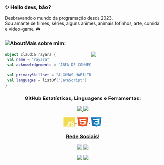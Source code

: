 ### ✨ Hello devs, bão?

Desbravando o mundo da programação desde 2023. <br>Sou amante de filmes, séries, alguns animes, animais fofinhos, arte, comida e video-game. 🎮

### <img width="40" alt="About" src="https://uploaddeimagens.com.br/images/004/370/932/full/business_%281%29.png?1677594600">Mais sobre mim:

<img align="right" width="225" src="https://i.pinimg.com/originals/3a/47/0e/3a470e3e8591ddbc4a6366b19435fd50.gif"/>

```kotlin
object claudia rayara {
 val name = "rayara"
 val acknowledgements = "ÁREA DE CONHECIMENTO"
 
 val primarySkillset = "ALGUMAS HABILIDADES"
 val languages = listOf("JavaScript") 
}
```
<div align="center">
  
### **GitHub Estatísticas, Linguagens e Ferramentas:**
  
<div style="display: inline_block">
  <a href="https://github.com/claudiarayara">
  <img height="200em" src="https://github-readme-stats.vercel.app/api?username=claudiarayara&show_icons=true&theme=dracula&include_all_commits=true&count_private=true"/>
  <img height="100em" src="https://github-readme-stats.vercel.app/api/top-langs/?username=claudiarayara&layout=compact&langs_count=8&theme=dracula"/>
<div style="display: inline_block"><br>
  <img align="center" alt="Rayara-JavaScript" height="30" width="40" src="https://raw.githubusercontent.com/devicons/devicon/master/icons/javascript/javascript-plain.svg">
  
  <img align="center" alt="Rayara-HTML" height="30" width="40" src="https://raw.githubusercontent.com/devicons/devicon/master/icons/html5/html5-original.svg">
  
  <img align="center" alt="Rayara-CSS" height="30" width="40" src="https://raw.githubusercontent.com/devicons/devicon/master/icons/css3/css3-original.svg">
  
</div>
  
### **Rede Sociais!**
 
<div> 
  
  <a href="https://instagram.com/claudiarayara" target="_blank"><img src="https://img.shields.io/badge/-Instagram-%23E4405F?style=for-the-badge&logo=instagram&logoColor=white" target="_blank"></a>
 	<a href="https://www.twitch.tv/caaraay" target="_blank"><img src="https://img.shields.io/badge/Twitch-9146FF?style=for-the-badge&logo=twitch&logoColor=white" target="_blank"></a>
 
  <a href = "mailto:contato.claudiarayara@gmail.com"><img src="https://img.shields.io/badge/-Gmail-%23333?style=for-the-badge&logo=gmail&logoColor=white" target="_blank"></a>
  <a href="https://www.linkedin.com/in/claudiarayara" target="_blank"><img src="https://img.shields.io/badge/-LinkedIn-%230077B5?style=for-the-badge&logo=linkedin&logoColor=white" target="_blank"></a> 

</div>
